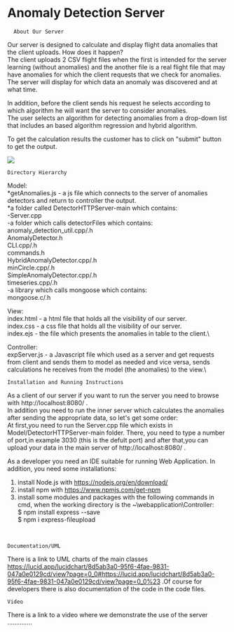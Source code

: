 # Anomaly Detection Server
      About Our Server
Our server is designed to calculate and display flight data anomalies that the client uploads. How does it happen?\
The client uploads 2 CSV flight files when the first is intended for the server learning (without anomalies)
and the another file is a real flight file that may have anomalies for which the client requests that we check for anomalies.
The server will display for which data an anomaly was discovered and at what time.

In addition, before the client sends his request he selects according to which algorithm he will want the server to consider anomalies.\
The user selects an algorithm for detecting anomalies from a drop-down list that includes an based algorithm regression and hybrid algorithm.

To get the calculation results the customer has to click on "submit" button to get the output.

<img src="https://user-images.githubusercontent.com/49268743/121658162-ba5ef080-caa9-11eb-9efa-b548763218ae.png">

    Directory Hierarchy
Model:\
      *getAnomalies.js - a js file which connects to the server of anomalies detectors and return to controller the output.\
      *a folder called DetectorHTTPServer-main which contains:\
	-Server.cpp\
      -a folder which calls detectorFiles which contains:\
		anomaly_detection_util.cpp/.h\
		AnomalyDetector.h\
		CLI.cpp/.h\
		commands.h\
		HybridAnomalyDetector.cpp/.h\
		minCircle.cpp/.h\
		SimpleAnomalyDetector.cpp/.h\
		timeseries.cpp/.h\
      -a library which calls mongoose which contains:\
		mongoose.c/.h
   
View:\
  index.html - a html file that holds all the visibility of our server.\
  index.css - a css file that holds all the visibility of our server.\
  index.ejs - the file which presents the anomalies in table to the client.\
  
Controller:\
  expServer.js - a Javascript file which used as a server and get requests from client and sends them to model as needed
  and vice versa, sends calculations he receives from the model (the anomalies) to the view.\

    Installation and Running Instructions
As a client of our server if you want to run the server you need to browse with http://localhost:8080/  .\
In addition you need to run the inner server which calculates the anomalies after sending the appropriate data, so let's get some order:\
At first,you need to run the Server.cpp file which exists in Model/DetectorHTTPServer-main folder.
There, you need to type a number of port,in example 3030 (this is the defult port) and after that,you can upload your data in the main server
of http://localhost:8080/ .

As a developer you need an IDE suitable for running Web Application.
In addition, you need some installations:
1. install Node.js with https://nodejs.org/en/download/
2. install npm with https://www.npmjs.com/get-npm
3. install some modules and packages with the following commands in cmd, when the working directory is the ~\webapplication\Controller:\
  $ npm install express --save\
  $ npm i express-fileupload
<br>

    Documentation/UML
There is a link to UML charts of the main classes https://lucid.app/lucidchart/8d5ab3a0-95f6-4fae-9831-047a0e0129cd/view?page=0_0#https://lucid.app/lucidchart/8d5ab3a0-95f6-4fae-9831-047a0e0129cd/view?page=0_0%23 .Of course for developers there is also documentation of the code in the code files.

    Video
There is a link to a video where we demonstrate the use of the server ..............

